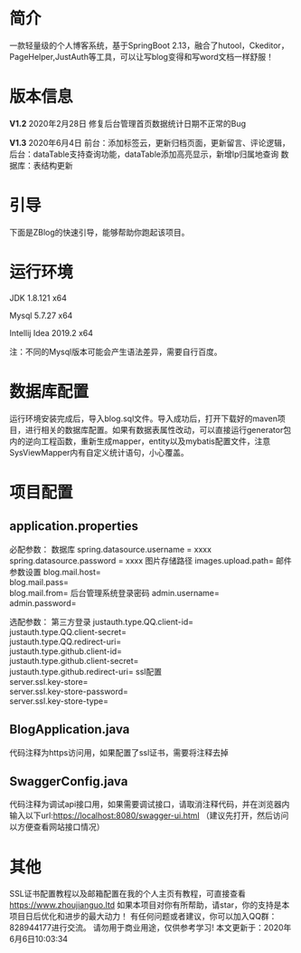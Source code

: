 # 简介
一款轻量级的个人博客系统，基于SpringBoot 2.13，融合了hutool，Ckeditor，PageHelper,JustAuth等工具，可以让写blog变得和写word文档一样舒服！
# 版本信息
**V1.2**  2020年2月28日 修复后台管理首页数据统计日期不正常的Bug

**V1.3**  2020年6月4日  前台：添加标签云，更新归档页面，更新留言、评论逻辑，后台：dataTable支持查询功能，dataTable添加高亮显示，新增Ip归属地查询 数据库：表结构更新
# 引导

下面是ZBlog的快速引导，能够帮助你跑起该项目。

# 运行环境
JDK 1.8.121 x64 

Mysql 5.7.27 x64

Intellij Idea 2019.2 x64

注：不同的Mysql版本可能会产生语法差异，需要自行百度。

# 数据库配置

运行环境安装完成后，导入blog.sql文件。导入成功后，打开下载好的maven项目，进行相关的数据库配置。如果有数据表属性改动，可以直接运行generator包内的逆向工程函数，重新生成mapper，entity以及mybatis配置文件，注意SysViewMapper内有自定义统计语句，小心覆盖。
# 项目配置
## application.properties
必配参数：
数据库
spring.datasource.username = xxxx  
spring.datasource.password = xxxx
图片存储路径
images.upload.path=
邮件参数设置
blog.mail.host=  
blog.mail.pass=  
blog.mail.from=
后台管理系统登录密码
admin.username=  
admin.password=

选配参数：
第三方登录
justauth.type.QQ.client-id=  
justauth.type.QQ.client-secret=  
justauth.type.QQ.redirect-uri=  
justauth.type.github.client-id=  
justauth.type.github.client-secret=  
justauth.type.github.redirect-uri=
ssl配置  
server.ssl.key-store=  
server.ssl.key-store-password=  
server.ssl.key-store-type=
## BlogApplication.java
代码注释为https访问用，如果配置了ssl证书，需要将注释去掉
## SwaggerConfig.java
代码注释为调试api接口用，如果需要调试接口，请取消注释代码，并在浏览器内输入以下url:[https://localhost:8080/swagger-ui.html](https://localhost/swagger-ui.html)
（建议先打开，然后访问以方便查看网站接口情况）
# 其他
SSL证书配置教程以及邮箱配置在我的个人主页有教程，可直接查看 https://www.zhoujianguo.ltd
如果本项目对你有所帮助，请star，你的支持是本项目日后优化和进步的最大动力！
有任何问题或者建议，你可以加入QQ群：828944177进行交流。
请勿用于商业用途，仅供参考学习!
本文更新于：2020年6月6日10:03:34

